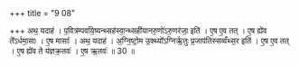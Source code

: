 +++
title = "9 08"

+++
अथ॒ यदाह॑ । प॒वित्र॑म्पवयि॒ष्यन्थ्सह॑स्वा॒न्थ्सही॑यानरु॒णो॑ऽरु॒णर॑जा॒ इति॑ । ए॒ष ए॒व तत् । ए॒ष ह्ये॑व ते᳚ऽर्धमा॒साः । ए॒ष मासाः᳚ । अथ॒ यदाह॑ । अ॒ग्नि॒ष्टो॒म उ॒क्थ्यो᳚ऽग्निर्ऋ॒तुः  प्र॒जाप॑तिस्सव्वँथ्स॒र इति॑ । ए॒ष ए॒व तत् । ए॒ष ह्ये॑व ते य॑ज्ञक्र॒तवः॑ । ए॒ष ऋ॒तवः॑ ॥ 30 ॥


